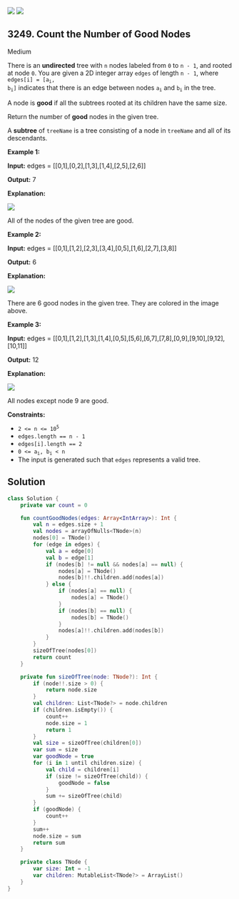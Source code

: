 [![](https://img.shields.io/github/stars/javadev/LeetCode-in-Kotlin?label=Stars&style=flat-square)](https://github.com/javadev/LeetCode-in-Kotlin)
[![](https://img.shields.io/github/forks/javadev/LeetCode-in-Kotlin?label=Fork%20me%20on%20GitHub%20&style=flat-square)](https://github.com/javadev/LeetCode-in-Kotlin/fork)

## 3249\. Count the Number of Good Nodes

Medium

There is an **undirected** tree with `n` nodes labeled from `0` to `n - 1`, and rooted at node `0`. You are given a 2D integer array `edges` of length `n - 1`, where <code>edges[i] = [a<sub>i</sub>, b<sub>i</sub>]</code> indicates that there is an edge between nodes <code>a<sub>i</sub></code> and <code>b<sub>i</sub></code> in the tree.

A node is **good** if all the subtrees rooted at its children have the same size.

Return the number of **good** nodes in the given tree.

A **subtree** of `treeName` is a tree consisting of a node in `treeName` and all of its descendants.

**Example 1:**

**Input:** edges = \[\[0,1],[0,2],[1,3],[1,4],[2,5],[2,6]]

**Output:** 7

**Explanation:**

![](https://assets.leetcode.com/uploads/2024/05/26/tree1.png)

All of the nodes of the given tree are good.

**Example 2:**

**Input:** edges = \[\[0,1],[1,2],[2,3],[3,4],[0,5],[1,6],[2,7],[3,8]]

**Output:** 6

**Explanation:**

![](https://assets.leetcode.com/uploads/2024/06/03/screenshot-2024-06-03-193552.png)

There are 6 good nodes in the given tree. They are colored in the image above.

**Example 3:**

**Input:** edges = \[\[0,1],[1,2],[1,3],[1,4],[0,5],[5,6],[6,7],[7,8],[0,9],[9,10],[9,12],[10,11]]

**Output:** 12

**Explanation:**

![](https://assets.leetcode.com/uploads/2024/08/08/rob.jpg)

All nodes except node 9 are good.

**Constraints:**

*   <code>2 <= n <= 10<sup>5</sup></code>
*   `edges.length == n - 1`
*   `edges[i].length == 2`
*   <code>0 <= a<sub>i</sub>, b<sub>i</sub> < n</code>
*   The input is generated such that `edges` represents a valid tree.

## Solution

```kotlin
class Solution {
    private var count = 0

    fun countGoodNodes(edges: Array<IntArray>): Int {
        val n = edges.size + 1
        val nodes = arrayOfNulls<TNode>(n)
        nodes[0] = TNode()
        for (edge in edges) {
            val a = edge[0]
            val b = edge[1]
            if (nodes[b] != null && nodes[a] == null) {
                nodes[a] = TNode()
                nodes[b]!!.children.add(nodes[a])
            } else {
                if (nodes[a] == null) {
                    nodes[a] = TNode()
                }
                if (nodes[b] == null) {
                    nodes[b] = TNode()
                }
                nodes[a]!!.children.add(nodes[b])
            }
        }
        sizeOfTree(nodes[0])
        return count
    }

    private fun sizeOfTree(node: TNode?): Int {
        if (node!!.size > 0) {
            return node.size
        }
        val children: List<TNode?> = node.children
        if (children.isEmpty()) {
            count++
            node.size = 1
            return 1
        }
        val size = sizeOfTree(children[0])
        var sum = size
        var goodNode = true
        for (i in 1 until children.size) {
            val child = children[i]
            if (size != sizeOfTree(child)) {
                goodNode = false
            }
            sum += sizeOfTree(child)
        }
        if (goodNode) {
            count++
        }
        sum++
        node.size = sum
        return sum
    }

    private class TNode {
        var size: Int = -1
        var children: MutableList<TNode?> = ArrayList()
    }
}
```